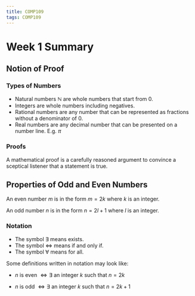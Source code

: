 ```yaml
---
title: COMP109
tags: COMP109
---
```


# Week 1 Summary
## Notion of Proof
### Types of Numbers
* Natural numbers $\mathbb{N}$ are whole numbers that start from 0.
* Integers are whole numbers including negatives.
* Rational numbers are any number that can be represented as fractions without a denominator of 0.
* Real numbers are any decimal number that can be presented on a number line. E.g. $\pi$

### Proofs
A mathematical proof is a carefully reasoned argument to convince a sceptical listener that a statement is true.

## Properties of Odd and Even Numbers
An even number $m$ is in the form $m = 2k$ where $k$ is an integer.

An odd number $n$ is in the form $n= 2l+1$ where $l$ is an integer.

### Notation
* The symbol $\exists$ means exists.
* The symbol $\Leftrightarrow$ means if and only if. 
* The symbol $\forall$ means for all.

Some definitions written in notation may look like:

* $n$ is even $\Leftrightarrow \exists$  an integer $k$ such that $n=2k$

* $n$ is odd $\Leftrightarrow \exists$  an integer $k$ such that $n=2k+1$